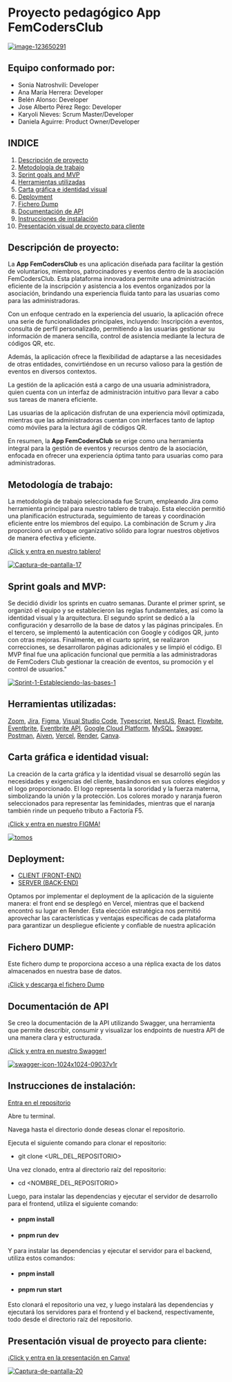 # Proyecto pedagógico App FemCodersClub

<a href='https://postimages.org/' target='_blank'><img src='https://i.postimg.cc/Qxb0JCVj/image-123650291.jpg'  alt='image-123650291'/></a>

## Equipo conformado por:
- Sonia Natroshvili: Developer
- Ana María Herrera: Developer
- Belén Alonso: Developer
- Jose Alberto Pérez Rego: Developer
- Karyoli Nieves: Scrum Master/Developer
- Daniela Aguirre: Product Owner/Developer

## INDICE

1. [Descripción de proyecto](#descripción-de-proyecto)
2. [Metodología de trabajo](#metodología-de-trabajo)
3. [Sprint goals and MVP](#sprint-goals-and-mvp)
4. [Herramientas utilizadas](#herramientas-utilizadas)
5. [Carta gráfica e identidad visual](#carta-gráfica-e-identidad-visual)
6. [Deployment](#deployment)
7. [Fichero Dump](#fichero-dump)
8. [Documentación de API](#documentación-de-api)
9. [Instrucciones de instalación](#instrucciones-de-instalación)
10. [Presentación visual de proyecto para cliente]()

## Descripción de proyecto:

La **App FemCodersClub** es una aplicación diseñada para facilitar la gestión de voluntarios, miembros, patrocinadores y eventos dentro de la asociación FemCodersClub. Esta plataforma innovadora permite una administración eficiente de la inscripción y asistencia a los eventos organizados por la asociación, brindando una experiencia fluida tanto para las usuarias como para las administradoras.

Con un enfoque centrado en la experiencia del usuario, la aplicación ofrece una serie de funcionalidades principales, incluyendo:
Inscripción a eventos, consulta de perfil personalizado, permitiendo a las usuarias gestionar su información de manera sencilla, control de asistencia mediante la lectura de códigos QR, etc.

Además, la aplicación ofrece la flexibilidad de adaptarse a las necesidades de otras entidades, convirtiéndose en un recurso valioso para la gestión de eventos en diversos contextos.

La gestión de la aplicación está a cargo de una usuaria administradora, quien cuenta con un interfaz de administración intuitivo para llevar a cabo sus tareas de manera eficiente.

Las usuarias de la aplicación disfrutan de una experiencia móvil optimizada, mientras que las administradoras cuentan con interfaces tanto de laptop como móviles para la lectura ágil de códigos QR.

En resumen, la **App FemCodersClub** se erige como una herramienta integral para la gestión de eventos y recursos dentro de la asociación, enfocada en ofrecer una experiencia óptima tanto para usuarias como para administradoras.

## Metodología de trabajo:

La metodología de trabajo seleccionada fue Scrum, empleando Jira como herramienta principal para nuestro tablero de trabajo. Esta elección permitió una planificación estructurada, seguimiento de tareas y coordinación eficiente entre los miembros del equipo. La combinación de Scrum y Jira proporcionó un enfoque organizativo sólido para lograr nuestros objetivos de manera efectiva y eficiente.

[¡Click y entra en nuestro tablero!](https://kn1.atlassian.net/jira/core/projects/PROYEC/board)

<a href='https://postimages.org/' target='_blank'><img src='https://i.postimg.cc/SN3kv06n/Captura-de-pantalla-17.png'  alt='Captura-de-pantalla-17'/></a>

## Sprint goals and MVP:

Se decidió dividir los sprints en cuatro semanas. Durante el primer sprint, se organizó el equipo y se establecieron las reglas fundamentales, así como la identidad visual y la arquitectura. El segundo sprint se dedicó a la configuración y desarrollo de la base de datos y las páginas principales. En el tercero, se implementó la autenticación con Google y códigos QR, junto con otras mejoras. Finalmente, en el cuarto sprint, se realizaron correcciones, se desarrollaron páginas adicionales y se limpió el código. El MVP final fue una aplicación funcional que permitía a las administradoras de FemCoders Club gestionar la creación de eventos, su promoción y el control de usuarios."

<a href='https://postimages.org/' target='_blank'><img src='https://i.postimg.cc/gJxnZyd5/Sprint-1-Estableciendo-las-bases-1.jpg'  alt='Sprint-1-Estableciendo-las-bases-1'/></a>

## Herramientas utilizadas:

[Zoom](https://zoom.us/), [Jira](https://kn1.atlassian.net/jira/core/projects/PROYEC/board), [Figma](https://www.figma.com/file/L0JWNg1ac1OhXOSrhMvaFk/FemCoders-Club-Project?type=design&mode=design&t=tx9FyWtbUnTCwve0-0), [Visual Studio Code](https://code.visualstudio.com/), [Typescript](https://www.typescriptlang.org/), [NestJS](https://docs.nestjs.com/), [React](https://react.dev/), [Flowbite](https://flowbite.com/), [Eventbrite](https://www.eventbrite.com/), [Eventbrite API](https://www.eventbrite.com/platform/api), [Google Cloud Platform](https://console.cloud.google.com/), [MySQL](https://www.mysql.com/), [Swagger](https://swagger.io/), [Postman](https://www.postman.com/), [Aiven](https://aiven.io/), [Vercel](https://vercel.com/), [Render](https://render.com/), [Canva](https://www.canva.com/).

## Carta gráfica e identidad visual:

La creación de la carta gráfica y la identidad visual se desarrolló según las necesidades y exigencias del cliente, basándonos en sus colores elegidos y el logo proporcionado. El logo representa la sororidad y la fuerza materna, simbolizando la unión y la protección. Los colores morado y naranja fueron seleccionados para representar las feminidades, mientras que el naranja también rinde un pequeño tributo a Factoría F5.

[¡Click y entra en nuestro FIGMA!](https://www.figma.com/file/L0JWNg1ac1OhXOSrhMvaFk/FemCoders-Club-Project?type=design&node-id=0-1&mode=design&t=hpaQx1jFnWN2hvwd-0)

<a href='https://postimages.org/' target='_blank'><img src='https://i.postimg.cc/13bTSsXq/tomos.png'  alt='tomos'/></a>

## Deployment:

- [CLIENT (FRONT-END)](https://fem-coders-club-project.vercel.app/)
- [SERVER (BACK-END)](https://femcodersclub-project.onrender.com)

Optamos por implementar el deployment de la aplicación de la siguiente manera: el front end se desplegó en Vercel, mientras que el backend encontró su lugar en Render. Esta elección estratégica nos permitió aprovechar las características y ventajas específicas de cada plataforma para garantizar un despliegue eficiente y confiable de nuestra aplicación

## Fichero DUMP:

Este fichero dump te proporciona acceso a una réplica exacta de los datos almacenados en nuestra base de datos.

[¡Click y descarga el fichero Dump](https://files.fm/u/r5jxyxy3ju?k=2e38d865)

## Documentación de API

Se creo la documentación de la API utilizando Swagger, una herramienta que permite describir, consumir y visualizar los endpoints de nuestra API de una manera clara y estructurada.

[¡Click y entra en nuestro Swagger!](https://femcodersclub-project.onrender.com/api)

<a href='https://postimages.org/' target='_blank'><img src='https://i.postimg.cc/D0xW47Mv/swagger-icon-1024x1024-09037v1r.png' alt='swagger-icon-1024x1024-09037v1r'/></a>

## Instrucciones de instalación:

[Entra en el repositorio](https://github.com/RuthDanielaAguirre/femCodersClub_Project)

Abre tu terminal.

Navega hasta el directorio donde deseas clonar el repositorio.

Ejecuta el siguiente comando para clonar el repositorio:

- git clone <URL_DEL_REPOSITORIO>

Una vez clonado, entra al directorio raíz del repositorio:


- cd <NOMBRE_DEL_REPOSITORIO>

Luego, para instalar las dependencias y ejecutar el servidor de desarrollo para el frontend, utiliza el siguiente comando:

- #### pnpm install
- #### pnpm run dev

Y para instalar las dependencias y ejecutar el servidor para el backend, utiliza estos comandos:


- #### pnpm install
- #### pnpm run start

Esto clonará el repositorio una vez, y luego instalará las dependencias y ejecutará los servidores para el frontend y el backend, respectivamente, todo desde el directorio raíz del repositorio.


## Presentación visual de proyecto para cliente: 

[¡Click y entra en la presentación en Canva!](https://www.canva.com/design/DAGB7RhN41U/ZqP4D0jaQZLKHX5WC_20Iw/edit)

<a href='https://postimages.org/' target='_blank'><img src='https://i.postimg.cc/zvQgPJSd/Captura-de-pantalla-20.png'  alt='Captura-de-pantalla-20'/></a>

